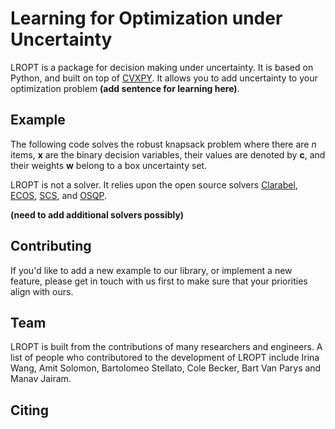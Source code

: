 
Learning for Optimization under Uncertainty
=====================

LROPT is a package for decision making under uncertainty. It is based on Python, and built on top of [CVXPY](https://www.cvxpy.org). It allows you to add uncertainty to your optimization problem **(add sentence for learning here)**. 


## Example

The following code solves the robust knapsack problem where there are $n$ items, $\mathbf{x}$ are the binary decision variables, their values are denoted by $\mathbf{c}$, and their weights $\mathbf{w}$ belong to a box uncertainty set.

LROPT is not a solver. It relies upon the open source solvers 
[Clarabel](https://github.com/oxfordcontrol/Clarabel.rs), 
[ECOS](https://github.com/embotech/ecos), [SCS](https://github.com/bodono/scs-python),
and [OSQP](https://github.com/oxfordcontrol/osqp).

**(need to add additional solvers possibly)**

## Contributing

If you'd like to add a new example to our library, or implement a new feature,
please get in touch with us first to make sure that your priorities align with
ours. 

## Team
LROPT is  built from the contributions of many
researchers and engineers. A list of people who contributored to the development of LROPT include Irina Wang, Amit Solomon, Bartolomeo Stellato, Cole Becker, Bart Van Parys and Manav Jairam. 

## Citing

